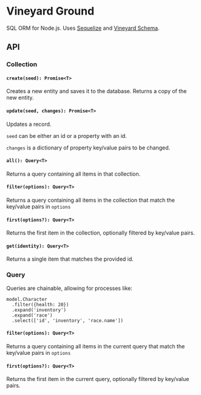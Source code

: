 # Vineyard Ground

SQL ORM for Node.js.  Uses [Sequelize](https://github.com/sequelize/sequelize) and [Vineyard Schema](https://github.com/silentorb/vineyard-schema).

## API

### Collection

#### `create(seed): Promise<T>`
    
Creates a new entity and saves it to the database.  Returns a copy of the new entity.

#### `update(seed, changes): Promise<T>`
    
Updates a record.  

`seed` can be either an id or a property with an id.

`changes` is a dictionary of property key/value pairs to be changed.

#### `all(): Query<T>`

Returns a query containing all items in that collection.

#### `filter(options): Query<T>`

Returns a query containing all items in the collection that match the key/value pairs in `options`

#### `first(options?): Query<T>`

Returns the first item in the collection, optionally filtered by key/value pairs.

#### `get(identity): Query<T>`

Returns a single item that matches the provided id.

### Query

Queries are chainable, allowing for processes like:

    model.Character
      .filter({health: 20})
      .expand('inventory')
      .expand('race')
      .select(['id', 'inventory', 'race.name'])
    
#### `filter(options): Query<T>`

Returns a query containing all items in the current query that match the key/value pairs in `options`

#### `first(options?): Query<T>`

Returns the first item in the current query, optionally filtered by key/value pairs.


